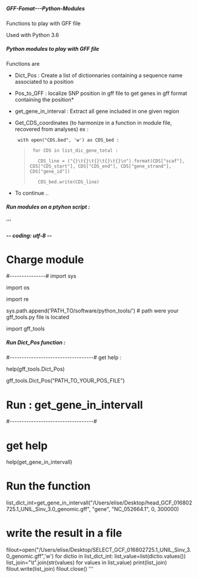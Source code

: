 ##### GFF-Fomat---Python-Modules
Functions to play with GFF file

Used with Python 3.6

##### Python modules to play with GFF file
Functions are

- Dict_Pos : Create a list of dictionnaries containing a sequence name associated to a position
- Pos_to_GFF : localize SNP position in gff file to get genes in gff format containing the position*
- get_gene_in_interval : Extract all gene included in one given region
- Get_CDS_coordinates (to harmonize in a function in module file, recovered from analyses)
  ex :
  
       with open("CDS.bed", 'w') as CDS_bed :
  > 
  >      for CDS in list_dic_gene_total :
  > 
  >        CDS_line = ("{}\t{}\t{}\t{}\t{}\n").format(CDS["scaf"], CDS["CDS_start"], CDS["CDS_end"], CDS["gene_strand"], CDS["gene_id"])
  > 
  >        CDS_bed.write(CDS_line)
  

- To continue ..

  
##### Run modules on a ptyhon script :
'''
##### -*- coding: utf-8 -*-

# Charge module 
#---------------#
import sys

import os

import re

sys.path.append('PATH_TO/software/python_tools/') # path were your gff_tools.py file is located

import gff_tools

##### Run Dict_Pos function :
#-----------------------------------#
get help :

help(gff_tools.Dict_Pos)

gff_tools.Dict_Pos("PATH_TO_YOUR_POS_FILE")

# Run : get_gene_in_intervall
#-----------------------------------#
# get help
help(get_gene_in_intervall)

# Run the function
list_dict_int=get_gene_in_intervall("/Users/elise/Desktop/head_GCF_016802725.1_UNIL_Sinv_3.0_genomic.gff", "gene", "NC_052664.1", 0, 300000)

# write the result in a file
filout=open("/Users/elise/Desktop/SELECT_GCF_016802725.1_UNIL_Sinv_3.0_genomic.gff",'w')
for dictio in list_dict_int:
    list_value=list(dictio.values())
    list_join="\t".join(str(values) for values in list_value)
    print(list_join)
    filout.write(list_join)
filout.close()
'''
